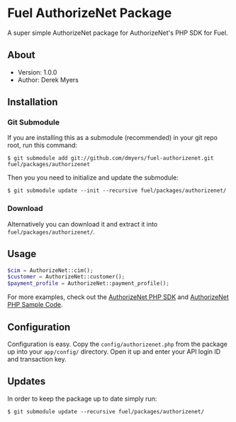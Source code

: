 # Fuel AuthorizeNet Package

A super simple AuthorizeNet package for AuthorizeNet's PHP SDK for Fuel.

## About
* Version: 1.0.0
* Author: Derek Myers

## Installation

### Git Submodule

If you are installing this as a submodule (recommended) in your git repo root, run this command:

	$ git submodule add git://github.com/dmyers/fuel-authorizenet.git fuel/packages/authorizenet

Then you you need to initialize and update the submodule:

	$ git submodule update --init --recursive fuel/packages/authorizenet/

### Download

Alternatively you can download it and extract it into `fuel/packages/authorizenet/`.

## Usage

```php
$cim = AuthorizeNet::cim();
$customer = AuthorizeNet::customer();
$payment_profile = AuthorizeNet::payment_profile();
```

For more examples, check out the [AuthorizeNet PHP SDK](http://developer.authorize.net/downloads/) and  [AuthorizeNet PHP Sample Code](http://developer.authorize.net/downloads/samplecode/).

## Configuration

Configuration is easy. Copy the `config/authorizenet.php` from the package up into your `app/config/` directory. Open it up and enter your API login ID and transaction key.

## Updates

In order to keep the package up to date simply run:

	$ git submodule update --recursive fuel/packages/authorizenet/
